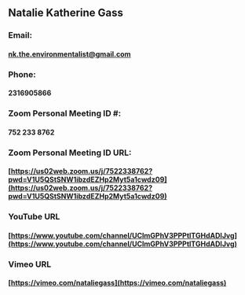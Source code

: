 ## Natalie Katherine Gass
### Email:
#### nk.the.environmentalist@gmail.com
### Phone:
#### 2316905866
### Zoom Personal Meeting ID #:
#### 752 233 8762
### Zoom Personal Meeting ID URL:
#### [https://us02web.zoom.us/j/7522338762?pwd=V1U5QStSNW1ibzdEZHp2Myt5a1cwdz09](https://us02web.zoom.us/j/7522338762?pwd=V1U5QStSNW1ibzdEZHp2Myt5a1cwdz09)
### YouTube URL
#### [https://www.youtube.com/channel/UClmGPhV3PPPtlTGHdADlJvg](https://www.youtube.com/channel/UClmGPhV3PPPtlTGHdADlJvg)
### Vimeo URL
#### [https://vimeo.com/nataliegass](https://vimeo.com/nataliegass)	

